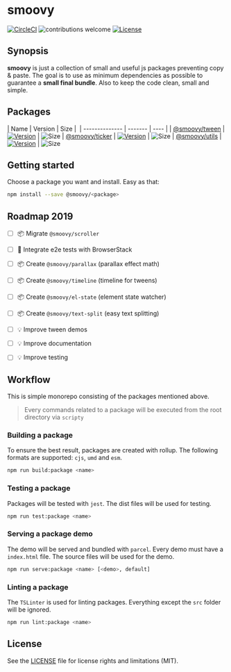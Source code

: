 # smoovy

[![CircleCI](https://flat.badgen.net/circleci/github/davideperozzi/smoovy)](https://circleci.com/gh/davideperozzi/smoovy/tree/master)
![contributions welcome](https://img.shields.io/badge/contributions-welcome-brightgreen.svg?style=flat-square)
[![License](https://flat.badgen.net/badge/license/MIT/blue)](./LICENSE)

## Synopsis
**smoovy** is just a collection of small and useful js packages preventing copy & paste. The goal is to use as minimum dependencies as possible to guarantee a **small final bundle**. Also to keep the code clean, small and simple.

## Packages
| Name           | Version | Size | 
| -------------- | ------- | ---- |
| [@smoovy/tween](./packages/tween/README.MD) | [![Version](https://flat.badgen.net/npm/v/@smoovy/tween)](https://www.npmjs.com/package/@smoovy/tween) | ![Size](https://flat.badgen.net/bundlephobia/minzip/@smoovy/tween)
| [@smoovy/ticker](./packages/ticker/README.MD) | [![Version](https://flat.badgen.net/npm/v/@smoovy/ticker)](https://www.npmjs.com/package/@smoovy/ticker) | ![Size](https://flat.badgen.net/bundlephobia/minzip/@smoovy/ticker)
| [@smoovy/utils](./packages/utils/README.MD) | [![Version](https://flat.badgen.net/npm/v/@smoovy/utils)](https://www.npmjs.com/package/@smoovy/utils) | ![Size](https://flat.badgen.net/bundlephobia/minzip/@smoovy/utils)

## Getting started
Choose a package you want and install. Easy as that:
```sh
npm install --save @smoovy/<package>
```

## Roadmap 2019
- [ ] 📦 Migrate `@smoovy/scroller`
- [ ] 🧪 Integrate e2e tests with BrowserStack
- [ ] 📦 Create `@smoovy/parallax` (parallax effect math)
- [ ] 📦 Create `@smoovy/timeline` (timeline for tweens)
- [ ] 📦 Create `@smoovy/el-state` (element state watcher)
- [ ] 📦 Create `@smoovy/text-split` (easy text splitting)
- [ ] 💡 Improve tween demos
- [ ] 💡 Improve documentation
- [ ] 💡 Improve testing


## Workflow
This is simple monorepo consisting of the packages mentioned above.
> Every commands related to a package will be executed from the root directory via `scripty`

### Building a package
To ensure the best result, packages are created with rollup. The following formats are supported: `cjs`, `umd` and `esm`.
```sh
npm run build:package <name>
```

### Testing a package
Packages will be tested with `jest`. The dist files will be used for testing.
```sh
npm run test:package <name>
```

### Serving a package demo
The demo will be served and bundled with `parcel`. Every demo must have a `index.html` file.
The source files will be used for the demo.
```sh
npm run serve:package <name> [<demo>, default]
```

### Linting a package
The `TSLinter` is used for linting packages. Everything except the `src` folder will be ignored.
```sh
npm run lint:package <name>
```

## License
See the [LICENSE](./LICENSE) file for license rights and limitations (MIT).